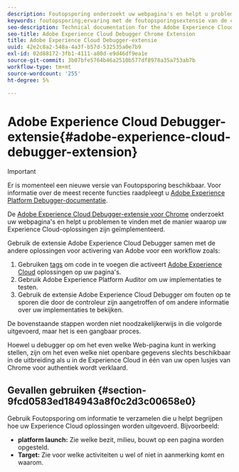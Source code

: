 ```yaml
---
description: Foutopsporing onderzoekt uw webpagina's en helpt u problemen te vinden met de manier waarop uw Experience Cloud-oplossingen zijn geïmplementeerd
keywords: foutopsporing;ervaring met de foutopsporingsextensie van de cloud;chroom;extensie
seo-description: Technical documentation for the Adobe Experience Cloud Debugger Chrome Extension - examine your web pages and understand problems with your Experience Cloud solution mplementations
seo-title: Adobe Experience Cloud Debugger Chrome Extension
title: Adobe Experience Cloud Debugger-extensie
uuid: 42e2c8a2-548a-4a3f-b57d-532535a0e7b9
exl-id: 02d88172-3fb1-4111-a80d-e9d46df9ea1e
source-git-commit: 3b07bfe5764b46a2510b577df8978a35a753ab7b
workflow-type: tm+mt
source-wordcount: '255'
ht-degree: 5%

---
```


# Adobe Experience Cloud Debugger-extensie{#adobe-experience-cloud-debugger-extension}

>[!IMPORTANT]
>
>Er is momenteel een nieuwe versie van Foutopsporing beschikbaar. Voor informatie over de meest recente functies raadpleegt u [Adobe Experience Platform Debugger-documentatie](../debugger2/experience-cloud-debugger.md).

De [Adobe Experience Cloud Debugger-extensie voor Chrome](https://chrome.google.com/webstore/detail/adobe-experience-platform/bfnnokhpnncpkdmbokanobigaccjkpob) onderzoekt uw webpagina&#39;s en helpt u problemen te vinden met de manier waarop uw Experience Cloud-oplossingen zijn geïmplementeerd.

Gebruik de extensie Adobe Experience Cloud Debugger samen met de andere oplossingen voor activering van Adobe voor een workflow zoals:

1. Gebruiken [tags](https://experienceleague.adobe.com/docs/launch/using/home.html) om code in te voegen die activeert [Adobe Experience Cloud](https://experienceleague.adobe.com/docs/home.html) oplossingen op uw pagina&#39;s.
1. Gebruik Adobe Experience Platform Auditor om uw implementaties te testen.
1. Gebruik de extensie Adobe Experience Cloud Debugger om fouten op te sporen die door de controleur zijn aangetroffen of om andere informatie over uw implementaties te bekijken.

De bovenstaande stappen worden niet noodzakelijkerwijs in die volgorde uitgevoerd, maar het is een gangbaar proces.

Hoewel u debugger op om het even welke Web-pagina kunt in werking stellen, zijn om het even welke niet openbare gegevens slechts beschikbaar in de uitbreiding als u in de Experience Cloud in één van uw open lusjes van Chrome voor authentiek wordt verklaard.

## Gevallen gebruiken {#section-9fcd0583ed184943a8f0c2d3c00658e0}

Gebruik Foutopsporing om informatie te verzamelen die u helpt begrijpen hoe uw Experience Cloud oplossingen worden uitgevoerd. Bijvoorbeeld:

* **platform launch:** Zie welke bezit, milieu, bouwt op een pagina worden opgesteld.
* **Target:** Zie voor welke activiteiten u wel of niet in aanmerking komt en waarom.
